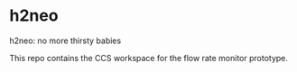 # h2neo
h2neo: no more thirsty babies

This repo contains the CCS workspace for the flow rate monitor prototype.
